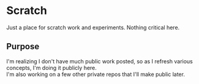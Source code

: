 # Scratch
Just a place for scratch work and experiments. Nothing critical here.

## Purpose
I'm realizing I don't have much public work posted, so as I refresh various concepts, I'm doing it publicly here.  
I'm also working on a few other private repos that I'll make public later.

